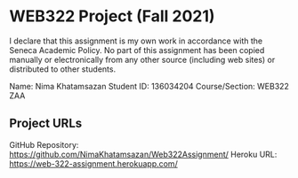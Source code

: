 # WEB322 Project (Fall 2021)

I declare that this assignment is my own work in accordance with
the Seneca Academic Policy. No part of this assignment has been
copied manually or electronically from any other source
(including web sites) or distributed to other students.

Name: Nima Khatamsazan
Student ID: 136034204
Course/Section: WEB322 ZAA

## Project URLs 
GitHub Repository: https://github.com/NimaKhatamsazan/Web322Assignment/
Heroku URL: https://web-322-assignment.herokuapp.com/
